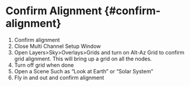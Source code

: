 # Confirm Alignment {#confirm-alignment}

1.  Confirm alignment
2.  Close Multi Channel Setup Window
3.  Open Layers&gt;Sky&gt;Overlays&gt;Grids and turn on Alt-Az Grid to confirm grid alignment. This will bring up a grid on all the nodes.
4.  Turn off grid when done
5.  Open a Scene Such as “Look at Earth” or “Solar System”
6.  Fly in and out and confirm alignment